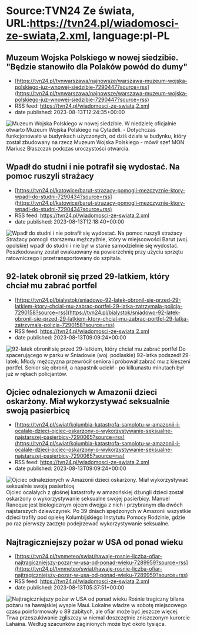 # Source:TVN24 Ze świata, URL:https://tvn24.pl/wiadomosci-ze-swiata,2.xml, language:pl-PL

## Muzeum Wojska Polskiego w nowej siedzibie. "Będzie stanowiło dla Polaków powód do dumy"
 - [https://tvn24.pl/tvnwarszawa/najnowsze/warszawa-muzeum-wojska-polskiego-juz-wnowej-siedzibie-7290447?source=rss](https://tvn24.pl/tvnwarszawa/najnowsze/warszawa-muzeum-wojska-polskiego-juz-wnowej-siedzibie-7290447?source=rss)
 - RSS feed: https://tvn24.pl/wiadomosci-ze-swiata,2.xml
 - date published: 2023-08-13T12:24:35+00:00

<img alt="Muzeum Wojska Polskiego w nowej siedzibie. " src="https://tvn24.pl/tvnwarszawa/najnowsze/cdn-zdjecie-pbfj4h-nowa-siedziba-muzeum-wojska-polskiego-na-terenie-cytadeli-warszawskiej-7290458/alternates/LANDSCAPE_1280" />
    W niedzielę oficjalnie otwarto Muzeum Wojska Polskiego na Cytadeli. - Dotychczas funkcjonowało w budynkach użyczonych, od dziś działa w budynku, który został zbudowany na rzecz Muzeum Wojska Polskiego - mówił szef MON Mariusz Błaszczak podczas uroczystości otwarcia.

## Wpadł do studni i nie potrafił się wydostać. Na pomoc ruszyli strażacy
 - [https://tvn24.pl/katowice/barut-strazacy-pomogli-mezczyznie-ktory-wpadl-do-studni-7290434?source=rss](https://tvn24.pl/katowice/barut-strazacy-pomogli-mezczyznie-ktory-wpadl-do-studni-7290434?source=rss)
 - RSS feed: https://tvn24.pl/wiadomosci-ze-swiata,2.xml
 - date published: 2023-08-13T12:18:40+00:00

<img alt="Wpadł do studni i nie potrafił się wydostać. Na pomoc ruszyli strażacy  " src="https://tvn24.pl/najnowsze/cdn-zdjecie-41idmr-strazacy-uratowali-mezczyzne-ktory-wpadl-do-studni-7290438/alternates/LANDSCAPE_1280" />
    Strażacy pomogli starszemu mężczyźnie, który w miejscowości Barut (woj. opolskie) wpadł do studni i nie był w stanie samodzielnie się wydostać. Poszkodowany został ewakuowany na powierzchnię przy użyciu sprzętu ratowniczego i przetransportowany do szpitala.

## 92-latek obronił się przed 29-latkiem, który chciał mu zabrać portfel
 - [https://tvn24.pl/bialystok/sniadowo-92-latek-obronil-sie-przed-29-latkiem-ktory-chcial-mu-zabrac-portfel-29-latka-zatrzymala-policja-7290158?source=rss](https://tvn24.pl/bialystok/sniadowo-92-latek-obronil-sie-przed-29-latkiem-ktory-chcial-mu-zabrac-portfel-29-latka-zatrzymala-policja-7290158?source=rss)
 - RSS feed: https://tvn24.pl/wiadomosci-ze-swiata,2.xml
 - date published: 2023-08-13T09:09:24+00:00

<img alt="92-latek obronił się przed 29-latkiem, który chciał mu zabrać portfel" src="https://tvn24.pl/najnowsze/cdn-zdjecie-6n6rtj-29-latek-trafil-do-aresztu-7290163/alternates/LANDSCAPE_1280" />
    Do spacerującego w parku w Śniadowie (woj. podlaskie) 92-latka podszedł 29-latek. Młody mężczyzna przewrócił seniora i próbował zabrać mu z kieszeni portfel. Senior  się obronił, a napastnik uciekł - po kilkunastu minutach był już w rękach policjantów.

## Ojciec odnalezionych w Amazonii dzieci oskarżony. Miał wykorzystywać seksualnie swoją pasierbicę
 - [https://tvn24.pl/swiat/kolumbia-katastrofa-samolotu-w-amazonii-i-ocalale-dzieci-ojciec-oskarzony-o-wykorzystywanie-seksualne-najstarszej-pasierbicy-7290065?source=rss](https://tvn24.pl/swiat/kolumbia-katastrofa-samolotu-w-amazonii-i-ocalale-dzieci-ojciec-oskarzony-o-wykorzystywanie-seksualne-najstarszej-pasierbicy-7290065?source=rss)
 - RSS feed: https://tvn24.pl/wiadomosci-ze-swiata,2.xml
 - date published: 2023-08-13T09:09:24+00:00

<img alt="Ojciec odnalezionych w Amazonii dzieci oskarżony. Miał wykorzystywać seksualnie swoją pasierbicę" src="https://tvn24.pl/najnowsze/cdn-zdjecie-oir3ox-kolumbia-katastrofa-samolotu-w-amazonii-7290152/alternates/LANDSCAPE_1280" />
    Ojciec ocalałych z głośnej katastrofy w amazońskiej dżungli dzieci został oskarżony o wykorzystywanie seksualne swojej pasierbicy. Manuel Ranoque jest biologicznym ojcem dwojga z nich i przybranym dla dwóch najstarszych dziewczynek. Po 39 dniach spędzonych w Amazonii wszystkie dzieci trafiły pod opiekę Kolumbijskiego Instytutu Pomocy Rodzinie, gdzie po raz pierwszy zaczęto podejrzewać wykorzystywanie seksualne.

## Najtragiczniejszy pożar w USA od ponad wieku
 - [https://tvn24.pl/tvnmeteo/swiat/hawaje-rosnie-liczba-ofiar-najtragiczniejszy-pozar-w-usa-od-ponad-wieku-7289959?source=rss](https://tvn24.pl/tvnmeteo/swiat/hawaje-rosnie-liczba-ofiar-najtragiczniejszy-pozar-w-usa-od-ponad-wieku-7289959?source=rss)
 - RSS feed: https://tvn24.pl/wiadomosci-ze-swiata,2.xml
 - date published: 2023-08-13T05:37:51+00:00

<img alt="Najtragiczniejszy pożar w USA od ponad wieku" src="https://tvn24.pl/tvnmeteo/najnowsze/cdn-zdjecie-1masay-zniszczenia-na-wyspie-maui-7289973/alternates/LANDSCAPE_1280" />
    Rośnie tragiczny bilans pożaru na hawajskiej wyspie Maui. Lokalne władze w sobotę miejscowego czasu poinformowały o 89 zabitych, ale ofiar może być jeszcze więcej. Trwa przeszukiwanie zgliszczy w niemal doszczętnie zniszczonym kurorcie Lahaina. Według szacunków zaginionych może być około tysiąca.

